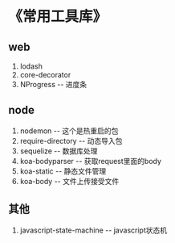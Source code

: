 # 《常用工具库》
## web
1. lodash    
2. core-decorator   
3. NProgress -- 进度条   
## node
1. nodemon -- 这个是热重启的包
2. require-directory -- 动态导入包
3. sequelize -- 数据库处理
4. koa-bodyparser -- 获取request里面的body
5. koa-static -- 静态文件管理
5. koa-body -- 文件上传接受文件
## 其他
1. javascript-state-machine -- javascript状态机